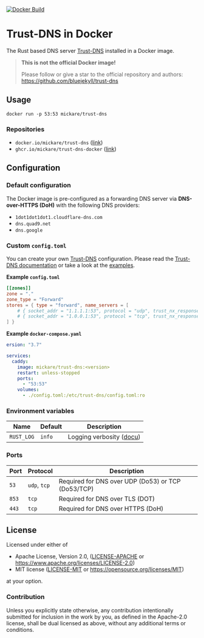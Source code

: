 [![Docker Build](https://github.com/mickare/trust-dns-docker/actions/workflows/docker-build-and-publish.yaml/badge.svg)](https://github.com/mickare/trust-dns-docker/actions/workflows/docker-build-and-publish.yaml)

# Trust-DNS in Docker


The Rust based DNS server [Trust-DNS](https://github.com/bluejekyll/trust-dns) installed in a Docker image.

> **This is not the official Docker image!**
>
> Please follow or give a star to the official repository and authors: https://github.com/bluejekyll/trust-dns

## Usage

```console
docker run -p 53:53 mickare/trust-dns
```

### Repositories
- `docker.io/mickare/trust-dns` ([link](https://hub.docker.com/r/mickare/trust-dns))
- `ghcr.io/mickare/trust-dns-docker` ([link](https://github.com/mickare/trust-dns-docker/pkgs/container/trust-dns-docker))

## Configuration

### Default configuration
The Docker image is pre-configured as a forwarding DNS server via **DNS-over-HTTPS (DoH)** with the following DNS providers:
- `1dot1dot1dot1.cloudflare-dns.com`
- `dns.quad9.net`
- `dns.google`

### Custom `config.toml`

You can create your own [Trust-DNS](https://github.com/bluejekyll/trust-dns) configuration.
Please read the [Trust-DNS documentation](https://github.com/bluejekyll/trust-dns/blob/main/README.md) or take a look at the [examples](https://github.com/bluejekyll/trust-dns/blob/main/tests/test-data/test_configs/example.toml).

**Example `config.toml`**
```toml
[[zones]]
zone = "."
zone_type = "Forward"
stores = { type = "forward", name_servers = [
    # { socket_addr = "1.1.1.1:53", protocol = "udp", trust_nx_responses = false },
    # { socket_addr = "1.0.0.1:53", protocol = "tcp", trust_nx_responses = false },
] }
```

**Example `docker-compose.yaml`**
```yaml
ersion: "3.7"

services:
  caddy:
    image: mickare/trust-dns:<version>
    restart: unless-stopped
    ports:
      - "53:53"
    volumes:
      - ./config.toml:/etc/trust-dns/config.toml:ro
```

### Environment variables

| Name             | Default | Description
|------------------|---------|-------------------------
| `RUST_LOG`       | `info`  | Logging verbosity ([docu](https://docs.rs/tracing-subscriber/0.3.16/tracing_subscriber/fmt/index.html#filtering-events-with-environment-variables))

### Ports

| Port  | Protocol     | Description
|-------|--------------|----------------
| `53`  | `udp`, `tcp` | Required for DNS over UDP (Do53) or TCP (Do53/TCP)
| `853` | `tcp`        | Required for DNS over TLS (DOT)
| `443` | `tcp`        | Required for DNS over HTTPS (DoH)

## License

Licensed under either of

- Apache License, Version 2.0, ([LICENSE-APACHE](LICENSE-APACHE) or <https://www.apache.org/licenses/LICENSE-2.0>)
- MIT license ([LICENSE-MIT](LICENSE-MIT) or <https://opensource.org/licenses/MIT>)

at your option.

### Contribution

Unless you explicitly state otherwise, any contribution intentionally
submitted for inclusion in the work by you, as defined in the Apache-2.0
license, shall be dual licensed as above, without any additional terms or
conditions.